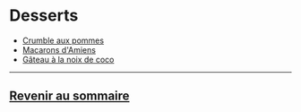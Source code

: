 # Desserts

+ [Crumble aux pommes](crumble-aux-pommes.md)
+ [Macarons d'Amiens](macarons-d-Amiens.md)
+ [Gâteau à la noix de coco](gateau-noix-de-coco.md)

___

## [Revenir au sommaire](https://github.com/fookinhell/TopChefCrew-Recipes/wiki)